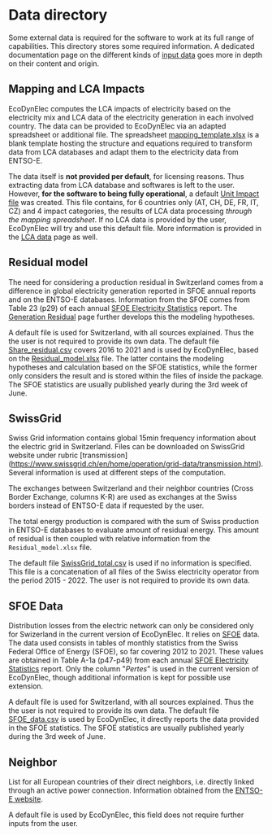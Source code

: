 # Data directory

Some external data is required for the software to work at its full range of capabilities. This directory stores some required information. A dedicated documentation page on the different kinds of [input data](https://ecodynelec.readthedocs.io/en/latest/data_input/overview.html) goes more in depth on their content and origin.







## Mapping and LCA Impacts

EcoDynElec computes the LCA impacts of electricity based on the electricity mix and LCA data of the electricity generation in each involved country. The data can be provided to EcoDynElec via an adapted spreadsheet or additional file. The spreadsheet [mapping_template.xlsx](https://github.com/LESBAT-HEIG-VD/EcoDynElec/blob/main/support_files/mapping_template.xlsx) is a blank template hosting the structure and equations required to transform data from LCA databases and adapt them to the electricity data from ENTSO-E.

The data itself is **not provided per default**, for licensing reasons. Thus extracting data from LCA database and softwares is left to the user. However, **for the software to being fully operational**, a default [Unit Impact file](https://github.com/LESBAT-HEIG-VD/EcoDynElec/blob/main/ecodynelec/data/Unit_Impact_Vector.csv) was created. This file contains, for 6 countries only (AT, CH, DE, FR, IT, CZ) and 4 impact categories, the results of LCA data processing *through the mapping spreadsheet*. If no LCA data is provided by the user, EcoDynElec will try and use this default file. More information is provided in the [LCA data](https://ecodynelec.readthedocs.io/en/latest/data_input/lca_data.html) page as well.








## Residual model

The need for considering a production residual in Switzerland comes from a difference in global electricity generation reported in SFOE annual reports and on the ENTSO-E databases. Information from the SFOE comes from Table 23 (p29) of each annual [SFOE Electricity Statistics](https://www.bfe.admin.ch/bfe/en/home/supply/statistics-and-geodata/energy-statistics/electricity-statistics.html) report. The [Generation Residual](https://ecodynelec.readthedocs.io/en/latest/data_input/residual.html) page further develops this the modeling hypotheses.

A default file is used for Switzerland, with all sources explained. Thus the the user is not required to provide its own data. The default file [Share_residual.csv](https://github.com/LESBAT-HEIG-VD/EcoDynElec/blob/main/ecodynelec/data/Share_residual.csv) covers 2016 to 2021 and is used by EcoDynElec, based on the [Residual_model.xlsx](https://github.com/LESBAT-HEIG-VD/EcoDynElec/blob/main/support_files/Residual_model.xlsx) file. The latter contains the modeling hypotheses and calculation based on the SFOE statistics, while the former only considers the result and is stored within the files of inside the package. The SFOE statistics are usually published yearly during the 3rd week of June.








## SwissGrid

Swiss Grid information contains global 15min frequency information about the electric grid in Switzerland. Files can be downloaded on SwissGrid website under rubric [transmission] (https://www.swissgrid.ch/en/home/operation/grid-data/transmission.html). Several information is used at different steps of the computation.

The exchanges between Switzerland and their neighbor countries (Cross Border Exchange, columns K-R) are used as exchanges at the Swiss borders instead of ENTSO-E data if requested by the user.

The total energy production is compared with the sum of Swiss production in ENTSO-E databases to evaluate amount of residual energy. This amount of residual is then coupled with relative information from the `Residual_model.xlsx` file.

The default file [SwissGrid_total.csv](https://github.com/LESBAT-HEIG-VD/EcoDynElec/blob/main/ecodynelec/data/SwissGrid_total.csv) is used if no information is specified. This file is a concatenation of all files of the Swiss electricity operator from the period 2015 - 2022. The user is not required to provide its own data.








## SFOE Data

Distribution losses from the electric network can only be considered only for Swizerland in the current version of EcoDynElec. It relies on [SFOE](https://www.bfe.admin.ch/bfe/en/home.html) data.
The data used consists in tables of monthly statistics from the Swiss Federal Office of Energy (SFOE), so far covering 2012 to 2021. These values are obtained in Table A-1a (p47-p49) from each annual [SFOE Electricity Statistics](https://www.bfe.admin.ch/bfe/en/home/supply/statistics-and-geodata/energy-statistics/electricity-statistics.html) report. Only the column "*Pertes*" is used in the current version of EcoDynElec, though additional information is kept for possible use extension.

A default file is used for Switzerland, with all sources explained. Thus the the user is not required to provide its own data. The default file [SFOE_data.csv](https://github.com/LESBAT-HEIG-VD/EcoDynElec/blob/main/ecodynelec/data/SFOE_data.csv) is used by EcoDynElec, it directly reports the data provided in the SFOE statistics. The SFOE statistics are usually published yearly during the 3rd week of June.







## Neighbor

List for all European countries of their direct neighbors, i.e. directly linked through an active power connection. Information obtained from the [ENTSO-E website](https://transparency.entsoe.eu/transmission-domain/physicalFlow/show).

A default file is used by EcoDynElec, this field does not require further inputs from the user.
